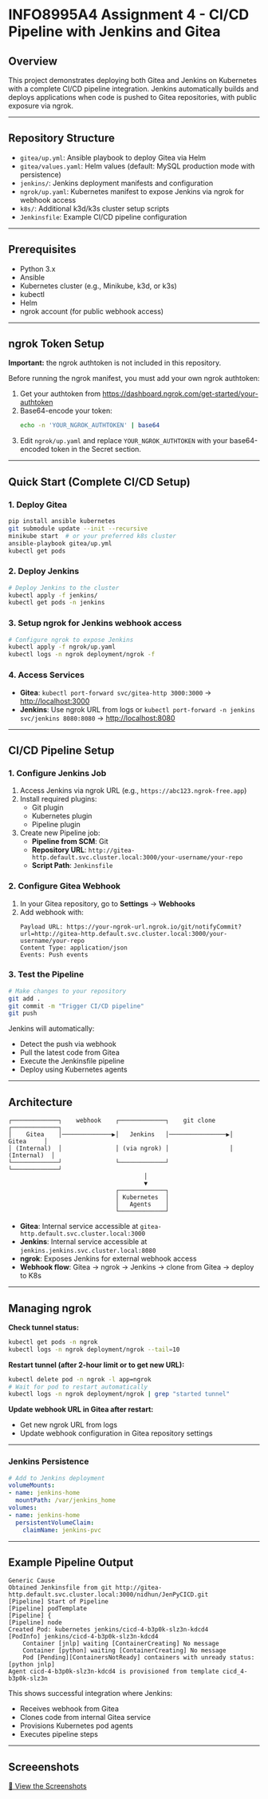 # INFO8995A4 Assignment 4 - CI/CD Pipeline with Jenkins and Gitea

## Overview

This project demonstrates deploying both Gitea and Jenkins on Kubernetes with a complete CI/CD pipeline integration. Jenkins automatically builds and deploys applications when code is pushed to Gitea repositories, with public exposure via ngrok.

---

## Repository Structure

- `gitea/up.yml`: Ansible playbook to deploy Gitea via Helm
- `gitea/values.yaml`: Helm values (default: MySQL production mode with persistence)
- `jenkins/`: Jenkins deployment manifests and configuration
- `ngrok/up.yaml`: Kubernetes manifest to expose Jenkins via ngrok for webhook access
- `k8s/`: Additional k3d/k3s cluster setup scripts
- `Jenkinsfile`: Example CI/CD pipeline configuration

---

## Prerequisites

- Python 3.x
- Ansible
- Kubernetes cluster (e.g., Minikube, k3d, or k3s)
- kubectl
- Helm
- ngrok account (for public webhook access)

---

## ngrok Token Setup

**Important:** the ngrok authtoken is not included in this repository.

Before running the ngrok manifest, you must add your own ngrok authtoken:

1. Get your authtoken from https://dashboard.ngrok.com/get-started/your-authtoken
2. Base64-encode your token:
   ```bash
   echo -n 'YOUR_NGROK_AUTHTOKEN' | base64
   ```
3. Edit `ngrok/up.yaml` and replace `YOUR_NGROK_AUTHTOKEN` with your base64-encoded token in the Secret section.

---

## Quick Start (Complete CI/CD Setup)

### 1. Deploy Gitea
```bash
pip install ansible kubernetes
git submodule update --init --recursive
minikube start  # or your preferred k8s cluster
ansible-playbook gitea/up.yml
kubectl get pods
```

### 2. Deploy Jenkins
```bash
# Deploy Jenkins to the cluster
kubectl apply -f jenkins/
kubectl get pods -n jenkins
```

### 3. Setup ngrok for Jenkins webhook access
```bash
# Configure ngrok to expose Jenkins
kubectl apply -f ngrok/up.yaml
kubectl logs -n ngrok deployment/ngrok -f
```

### 4. Access Services
- **Gitea**: `kubectl port-forward svc/gitea-http 3000:3000` → [http://localhost:3000](http://localhost:3000)
- **Jenkins**: Use ngrok URL from logs or `kubectl port-forward -n jenkins svc/jenkins 8080:8080` → [http://localhost:8080](http://localhost:8080)

---

## CI/CD Pipeline Setup

### 1. Configure Jenkins Job

1. Access Jenkins via ngrok URL (e.g., `https://abc123.ngrok-free.app`)
2. Install required plugins:
   - Git plugin
   - Kubernetes plugin
   - Pipeline plugin
3. Create new Pipeline job:
   - **Pipeline from SCM**: Git
   - **Repository URL**: `http://gitea-http.default.svc.cluster.local:3000/your-username/your-repo`
   - **Script Path**: `Jenkinsfile`

### 2. Configure Gitea Webhook

1. In your Gitea repository, go to **Settings** → **Webhooks**
2. Add webhook with:
   ```
   Payload URL: https://your-ngrok-url.ngrok.io/git/notifyCommit?url=http://gitea-http.default.svc.cluster.local:3000/your-username/your-repo
   Content Type: application/json
   Events: Push events
   ```

### 3. Test the Pipeline

```bash
# Make changes to your repository
git add .
git commit -m "Trigger CI/CD pipeline"
git push
```

Jenkins will automatically:
- Detect the push via webhook
- Pull the latest code from Gitea
- Execute the Jenkinsfile pipeline
- Deploy using Kubernetes agents

---

## Architecture

```
┌─────────────┐    webhook    ┌─────────────┐    git clone    ┌─────────────┐
│    Gitea    │──────────────▶│   Jenkins   │────────────────▶│   Gitea     │
│ (Internal)  │               │ (via ngrok) │                 │ (Internal)  │
└─────────────┘               └─────────────┘                 └─────────────┘
                                      │
                                      ▼
                              ┌─────────────┐
                              │ Kubernetes  │
                              │   Agents    │
                              └─────────────┘
```

- **Gitea**: Internal service accessible at `gitea-http.default.svc.cluster.local:3000`
- **Jenkins**: Internal service accessible at `jenkins.jenkins.svc.cluster.local:8080`
- **ngrok**: Exposes Jenkins for external webhook access
- **Webhook flow**: Gitea → ngrok → Jenkins → clone from Gitea → deploy to K8s

---

## Managing ngrok

**Check tunnel status:**
```bash
kubectl get pods -n ngrok
kubectl logs -n ngrok deployment/ngrok --tail=10
```

**Restart tunnel (after 2-hour limit or to get new URL):**
```bash
kubectl delete pod -n ngrok -l app=ngrok
# Wait for pod to restart automatically
kubectl logs -n ngrok deployment/ngrok | grep "started tunnel"
```

**Update webhook URL in Gitea after restart:**
- Get new ngrok URL from logs
- Update webhook configuration in Gitea repository settings

---

### Jenkins Persistence

```yaml
# Add to Jenkins deployment
volumeMounts:
- name: jenkins-home
  mountPath: /var/jenkins_home
volumes:
- name: jenkins-home
  persistentVolumeClaim:
    claimName: jenkins-pvc
```

---

## Example Pipeline Output

```
Generic Cause
Obtained Jenkinsfile from git http://gitea-http.default.svc.cluster.local:3000/nidhun/JenPyCICD.git
[Pipeline] Start of Pipeline
[Pipeline] podTemplate
[Pipeline] {
[Pipeline] node
Created Pod: kubernetes jenkins/cicd-4-b3p0k-slz3n-kdcd4
[PodInfo] jenkins/cicd-4-b3p0k-slz3n-kdcd4
    Container [jnlp] waiting [ContainerCreating] No message
    Container [python] waiting [ContainerCreating] No message
    Pod [Pending][ContainersNotReady] containers with unready status: [python jnlp]
Agent cicd-4-b3p0k-slz3n-kdcd4 is provisioned from template cicd_4-b3p0k-slz3n
```

This shows successful integration where Jenkins:
- Receives webhook from Gitea
- Clones code from internal Gitea service
- Provisions Kubernetes pod agents
- Executes pipeline steps

---

## Screeenshots

[📄 View the Screenshots ](./Group12.pdf)
